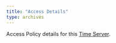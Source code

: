 ```yaml
---
title: "Access Details"
type: archives
---
```


Access Policy details for this [Time Server](/support/servers/timeserver/). 